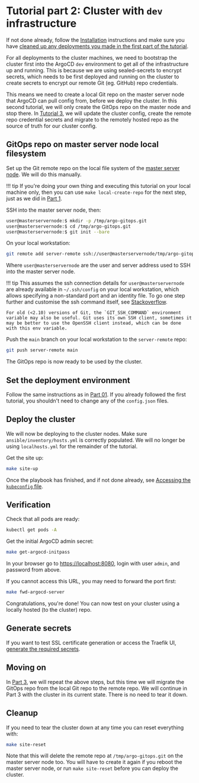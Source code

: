 # Tutorial part 2: Cluster with `dev` infrastructure

If not done already, follow the [Installation](../getting-started/installation.md) instructions and make sure you have [cleaned up any deployments you made in the first part of the tutorial](tutorial01.md#cleanup).

For all deployments to the cluster machines, we need to bootstrap the cluster first into the ArgoCD `dev` environment to get all of the infrastructure up and running. This is because we are using sealed-secrets to encrypt secrets, which needs to be first deployed and running on the cluster to create secrets to encrypt our remote Git (eg. GitHub) repo credentials. 

This means we need to create a local Git repo on the master server node that ArgoCD can pull config from, before we deploy the cluster. In this second tutorial, we will only create the GitOps repo on the master node and stop there. In [Tutorial 3](tutorial03.md), we will update the cluster config, create the remote repo credential secrets and migrate to the remotely hosted repo as the source of truth for our cluster config.

## GitOps repo on master server node local filesystem

Set up the Git remote repo on the local file system of the [master server node](../getting-started/installation.md#definitions). We will do this manually.

!!! tip
    If you're doing your own thing and executing this tutorial on your local machine only, then you can use `make local-create-repo` for the next step, just as we did in [Part 1](tutorial01.md).

SSH into the master server node, then:

```bash
user@masterservernode:$ mkdir -p /tmp/argo-gitops.git
user@masterservernode:$ cd /tmp/argo-gitops.git 
user@masterservernode:$ git init --bare
```

On your local workstation:

```bash
git remote add server-remote ssh://user@masterservernode/tmp/argo-gitops.git
```

Where `user@masterservernode` are the user and server address used to SSH into the master server node.

!!! tip
    This assumes the ssh connection details for `user@masterservernode` are already available in `~/.ssh/config` on your local workstation, which allows specifying a non-standard port and an identity file. To go one step further and customise the ssh command itself, see [Stackoverflow](https://stackoverflow.com/questions/41219524/tell-git-which-ssh-config-file-to-use). 
    
    For old (<2.10) versions of Git, the `GIT_SSH_COMMAND` environment variable may also be useful. Git uses its own SSH client, sometimes it may be better to use the OpenSSH client instead, which can be done with this env variable.

Push the `main` branch on your local workstation to the `server-remote` repo:

```bash
git push server-remote main
```

The GitOps repo is now ready to be used by the cluster.

## Set the deployment environment

Follow the same instructions as in [Part 01](tutorial01.md#set-the-deployment-environment). If you already followed the first tutorial, you shouldn't need to change any of the `config.json` files.


## Deploy the cluster

We will now be deploying to the cluster nodes. Make sure `ansible/inventory/hosts.yml` is correctly populated. We will no longer be using `localhosts.yml` for the remainder of the tutorial.

Get the site up:

```bash
make site-up
```

Once the playbook has finished, and if not done already, see [Accessing the `kubeconfig` file](../howtos/kubectl.md).

## Verification

Check that all pods are ready:

```bash
kubectl get pods -A
```

Get the initial ArgoCD admin secret:

```bash
make get-argocd-initpass
```

In your browser go to [https://localhost:8080](https://localhost:8080), login with user `admin`, and password from above.

If you cannot access this URL, you may need to forward the port first:

```bash
make fwd-argocd-server
```

Congratulations, you're done! You can now test on your cluster using a locally hosted (to the cluster) repo.

## Generate secrets

If you want to test SSL certificate generation or access the Traefik UI, [generate the required secrets](tutorial01.md#generate-secrets).

## Moving on

In [Part 3](tutorial03.md), we will repeat the above steps, but this time we will migrate the GitOps repo from the local Git repo to the remote repo. We will continue in Part 3 with the cluster in its current state. There is no need to tear it down.


## Cleanup

If you need to tear the cluster down at any time you can reset everything with:

```bash
make site-reset
```

Note that this will delete the remote repo at `/tmp/argo-gitops.git` on the master server node too. You will have to create it again if you reboot the master server node, or run `make site-reset` before you can deploy the cluster. 
